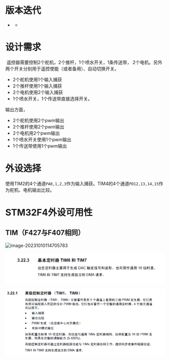 # 版本迭代

+ + 

# 设计需求

​	遥控器需要控制2个舵机，2个推杆，1个喷水开关，1条传送带， 2个电机。另外两个开关分别用于遥控使能（或者备用）、自动切换开关。

+ 2个舵机使用1个输入捕获
+ 2个推杆使用1个输入捕获
+ 2个电机使用2个输入捕获
+ 1个喷水开关，1个传送带直接选择开关。

输出方面，

+ 2个舵机使用2个pwm输出
+ 2个推杆使用2个pwm输出
+ 2个电机用2个pwm输出
+ 1个喷水开关使用1个pwm输出
+ 1个传送带使用1个pwm输出

# 外设选择

​	使用TIM2的4个通道`PA0,1,2,3`作为输入捕获。TIM4的4个通道`PD12,13,14,15`作为舵机、电机输出比较。

# STM32F4外设可用性

## TIM（F427与F407相同）

![image-20231010114705783](C:/study/Mycode/MyProject/MyProject_STM32F4/A%E9%A1%B9%E7%9B%AE%EF%BC%9A%E6%97%A0%E4%BA%BA%E8%89%87/A%E9%A1%B9%E7%9B%AE%EF%BC%9A%E6%97%A0%E4%BA%BA%E8%89%87-v1.01/readme_image/image-20231010114705783.png)

![image-20231010114713048](https://raw.githubusercontent.com/chenxuanjie/Typora/master/img/202311262032368.png)

![image-20231010114719348](https://raw.githubusercontent.com/chenxuanjie/Typora/master/img/202311262032407.png)